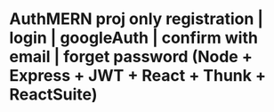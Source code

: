 # AuthMERN proj only registration | login | googleAuth | confirm with email | forget password (Node + Express + JWT + React + Thunk + ReactSuite)
